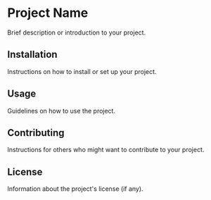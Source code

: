 # Project Name

Brief description or introduction to your project.

## Installation

Instructions on how to install or set up your project.

## Usage

Guidelines on how to use the project.

## Contributing

Instructions for others who might want to contribute to your project.

## License

Information about the project's license (if any).
